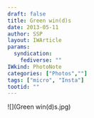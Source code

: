 ```yaml
---
draft: false
title: Green win(d)s
date: 2013-05-11
author: SSP
layout: IWArticle
params:
  syndication:
    fediverse: ""
IWkind: PhotoNote
categories: ["Photos",""]
tags: ["micro", "Insta"]
tootid: ""
---
```

![](Green win(d)s.jpg)